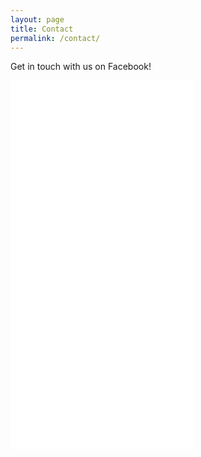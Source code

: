 ```yaml
---
layout: page
title: Contact
permalink: /contact/
---
```


Get in touch with us on Facebook!

<iframe src="//www.facebook.com/plugins/likebox.php?href=http%3A%2F%2Fwww.facebook.com%2FEnsembleEvolution&amp;width=600&amp;height=590&amp;show_faces=true&amp;colorscheme=light&amp;stream=true&amp;border_color&amp;header=true&amp;appId=153844844501" scrolling="no" frameborder="0" style="border:none; overflow:hidden; width:292px; height:590px;" allowTransparency="true"></iframe>